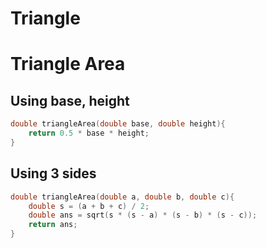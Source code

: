 # Triangle

# Triangle Area
## Using base, height
```cpp
double triangleArea(double base, double height){
    return 0.5 * base * height;
}
```
## Using 3 sides
```cpp
double triangleArea(double a, double b, double c){
    double s = (a + b + c) / 2;
    double ans = sqrt(s * (s - a) * (s - b) * (s - c));
    return ans;
}
```
